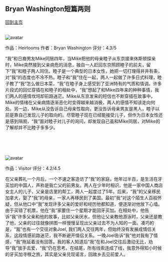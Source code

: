 ## Bryan Washington短篇两则
[回到主页](https://boheme130.github.io/Fiction.git.io/)
<br>
<br>

![avatar](https://fiverr-res.cloudinary.com/images/t_main1,q_auto,f_auto,q_auto,f_auto/gigs/109234449/original/2a562088d421b1223391b2485cdcd000e1545604/create-a-contemporary-flat-style-illustration.jpg)

作品：Heirlooms
作者：Bryan Washington
评分：4.3/5

“我”和日裔男友Mike同居四年，当Mike把他的母亲睦子从东京接来休斯顿探亲时，Mike突然接到父亲病危的消息，独自一人赶回东京照顾睦子的前夫，留下”我”和睦子两人同住。睦子是一个典型的日本女性，她把一切打理得井井有条，对”我”的态度也不冷不热。睦子和“我”住在一起，两人一起做了许多日式料理，睦子教了“我”怎么做日本菜，“我”在睦子身上感受到了亚洲特有的气质和情调。许多片段式的回忆穿插在和睦子的相处中，“我”想起了和Mike四年来的种种事情，我们两人的感情坎坷却前路迷茫。Mike从东京发来的短信也不断穿插在故事中，Mike的情绪在父亲病情逐渐恶化时变得越来越消极，两人的感情不知该走向何处。另一边，Mike从没告诉自己母亲性取向，更没告诉母亲男友是黑人，睦子以前是靠自己发现儿子的取向的。尽管睦子现在已经能接受儿子，但作为日本女性还是感到隔阂，“我”面对睦子对儿子的询问，却发现自己虽和Mike同居，对Mike的了解却并不比睦子多多少。



<br>
<br>
<br>

![avatar](https://imgix.bustle.com/uploads/image/2021/9/1/7b6bb5c4-a31a-4102-9953-f9a4202ca46d-inverse_shangchi_flat_01.jpg?w=1200&h=630&fit=crop&crop=faces&fm=jpg)

作品：Visitor
评分：4.2/4.5

在父亲葬礼一个月后，一个不速之客造访了“我”的家庭。他年过半百，是生活在牙买加的中国人，声称是我亡父的前男友。两人在少年时相识，他是一家中国人商店女主人的儿子，父亲是店里的帮工，两人一起度过了5年。后来，“我”的父亲移民加拿大，娶了“我”的母亲，一家人再移民到了美国。最初“我”对这个陌生人百般怀疑，但从他口中“我”发现许多父亲的爱好和经历他都知道，便逐渐对他放下心墙。由于买错了机票，他在“我”家要住一个星期才能回牙买加。在相处中，他告诉“我”许多父亲和他的故事，比如父亲厌水，但他让父亲教他游泳时，父亲还是教了他，父亲的过往就像拼图一样慢慢呈现出父亲过去不为人知的一面。凑巧的是，“我”也有一个交往对象Joel, 我们两人交往两年，但始终没有发展成情侣关系，这段情感前路迷茫，我不断避开情侣关系。一晚Joel告诉“我”他对我有了情感，“我”拖延着没有回答。我的客人知道后“我”在和Joel交往后激动无比，劝导“我”放手去爱，“我”仍在思考。在结尾，所有线索连成了线，我意外得知小时候的牙买加寻根之旅，其实是父亲兑现诺言，回故乡去见前爱人。
